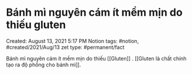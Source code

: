 ---
---

# Bánh mì nguyên cám ít mềm mịn do thiếu gluten

Created: August 13, 2021 5:17 PM
Notion tags: #notion, #created/2021/Aug/13
zet type: #permanent/fact

Bánh mì nguyên cám ít mềm mịn do thiếu [[Gluten]] . [[Gluten là chất chính tạo ra độ phồng cho bánh mì]].
